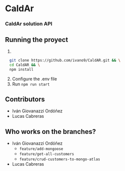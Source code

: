 # CaldAr

### CaldAr solution API

## Running the proyect

1.

```bash
  git clone https://github.com/ivano9/CaldAR.git && \
  cd CaldAR && \
  npm install
```

2. Configure the .env file
3. Run `npm run start`

## Contributors

* Iván Giovanazzi Ordóñez
* Lucas Cabreras

## Who works on the branches?

* Iván Giovanazzi Ordóñez
  * `feature/add-mongoose`
  * `feature/get-all-customers`
  * `feature/crud-customers-to-mongo-atlas`
* Lucas Cabreras

